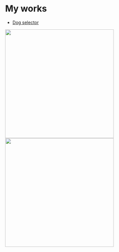 # My works

* [Dog selector](https://github.com/ionutrzv01/JavaScript/blob/master/dogg/index.html)

<img src="https://octodex.github.com/images/yaktocat.png" width="350" height="350"> <img src="https://octodex.github.com/images/hula_loop_octodex03.gif" width="350" height="350">
